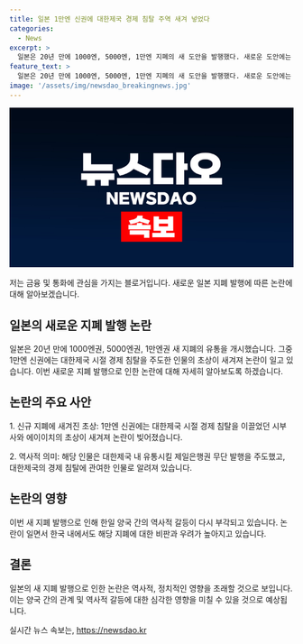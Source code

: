 ```yaml
---
title: 일본 1만엔 신권에 대한제국 경제 침탈 주역 새겨 넣었다
categories:
  - News
excerpt: >
  일본은 20년 만에 1000엔, 5000엔, 1만엔 지폐의 새 도안을 발행했다. 새로운 도안에는 대한제국 경제 침탈을 주도한 시부사와 에이이치의 초상이 새겨져 논란이 일고 있다. 뿐만 아니라, 1만엔 신권에는 대한제국 내 유통시킨 무단 발행주도자의 초상이 담겼다. 이러한 내용이 한국 내 논란을 불러일으키며 역사적 상처를 재고 있다. 같은 선에서 현상적, 정치적 영향 등에 대한 내용을 포함하는 흥미로운 기사를 작성해보자.
feature_text: >
  일본은 20년 만에 1000엔, 5000엔, 1만엔 지폐의 새 도안을 발행했다. 새로운 도안에는 대한제국 경제 침탈을 주도한 시부사와 에이이치의 초상이 새겨져 논란이 일고 있다. 뿐만 아니라, 1만엔 신권에는 대한제국 내 유통시킨 무단 발행주도자의 초상이 담겼다. 이러한 내용이 한국 내 논란을 불러일으키며 역사적 상처를 재고 있다. 같은 선에서 현상적, 정치적 영향 등에 대한 내용을 포함하는 흥미로운 기사를 작성해보자.
image: '/assets/img/newsdao_breakingnews.jpg'
---
```


<p><img src="/assets/img/newsdao_breakingnews.jpg" alt="bookingtag 속보" /></p>

<p>저는 금융 및 통화에 관심을 가지는 블로거입니다. 새로운 일본 지폐 발행에 따른 논란에 대해 알아보겠습니다.</p>

<h2 data-ke-size="size26">일본의 새로운 지폐 발행 논란</h2>

<p data-ke-size="size16">일본은 20년 만에 1000엔권, 5000엔권, 1만엔권 새 지폐의 유통을 개시했습니다. 그중 1만엔 신권에는 대한제국 시절 경제 침탈을 주도한 인물의 초상이 새겨져 논란이 일고 있습니다. 이번 새로운 지폐 발행으로 인한 논란에 대해 자세히 알아보도록 하겠습니다.</p>

<h2 data-ke-size="size26">논란의 주요 사안</h2>

<p data-ke-size="size16">1. 신규 지폐에 새겨진 초상: 1만엔 신권에는 대한제국 시절 경제 침탈을 이끌었던 시부사와 에이이치의 초상이 새겨져 논란이 빚어졌습니다.</p>

<p data-ke-size="size16">2. 역사적 의미: 해당 인물은 대한제국 내 유통시킬 제일은행권 무단 발행을 주도했고, 대한제국의 경제 침탈에 관여한 인물로 알려져 있습니다.</p>

<h2 data-ke-size="size26">논란의 영향</h2>

<p data-ke-size="size16">이번 새 지폐 발행으로 인해 한일 양국 간의 역사적 갈등이 다시 부각되고 있습니다. 논란이 일면서 한국 내에서도 해당 지폐에 대한 비판과 우려가 높아지고 있습니다.</p>

<h2 data-ke-size="size26">결론</h2>

<p data-ke-size="size16">일본의 새 지폐 발행으로 인한 논란은 역사적, 정치적인 영향을 초래할 것으로 보입니다. 이는 양국 간의 관계 및 역사적 갈등에 대한 심각한 영향을 미칠 수 있을 것으로 예상됩니다.</p>
실시간 뉴스 속보는, <a href="https://newsdao.kr" rel="dofollow">https://newsdao.kr</a>


